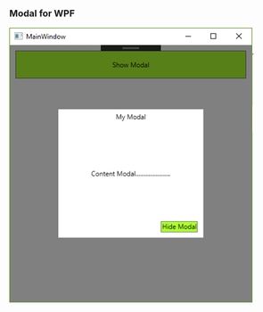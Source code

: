 <!-- #### Game capture 1
![capture1](/Assets/GameCapture1.PNG)
#### Game capture 2
![capture2](/Assets/GameCapture2.PNG)
#### Game capture 3
![capture3](/Assets/GameCapture3.PNG)
#### Game capture 4
![capture4](/Assets/GameCapture4.PNG) -->

<h3>Modal for WPF</h3>
<img alt="MyModal" src="/Assets/demoModalwpf.PNG">
